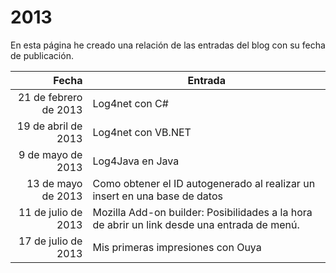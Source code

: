# 2013

En esta página he creado una relación de las entradas del blog con su fecha de publicación.

| Fecha  | Entrada |
| --: | -- |
| 21 de febrero de 2013 | Log4net con C# |
| 19 de abril de 2013 | Log4net con VB.NET |
| 9 de mayo de 2013 | Log4Java en Java |
| 13 de mayo de 2013 | Como obtener el ID autogenerado al realizar un insert en una base de datos |
| 11 de julio de 2013 | Mozilla Add-on builder: Posibilidades a la hora de abrir un link desde una entrada de menú. |
| 17 de julio de 2013 | Mis primeras impresiones con Ouya |

